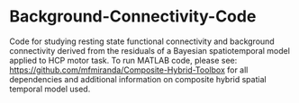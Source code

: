 # Background-Connectivity-Code
Code for studying resting state functional connectivity and background connectivity derived from the residuals of a Bayesian spatiotemporal model applied to HCP motor task. 
To run MATLAB code, please see: https://github.com/mfmiranda/Composite-Hybrid-Toolbox for all dependencies and additional information on composite hybrid spatial temporal model used.
